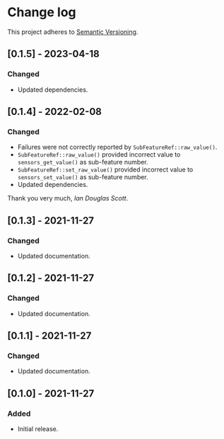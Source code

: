 # Change log

This project adheres to [Semantic Versioning](https://semver.org/spec/v2.0.0.html).

## [0.1.5] - 2023-04-18

### Changed

- Updated dependencies.

## [0.1.4] - 2022-02-08

### Changed

- Failures were not correctly reported by `SubFeatureRef::raw_value()`.
- `SubFeatureRef::raw_value()` provided incorrect value to `sensors_get_value()`
  as sub-feature number.
- `SubFeatureRef::set_raw_value()` provided incorrect value
  to `sensors_set_value()` as sub-feature number.
- Updated dependencies.

Thank you very much, *Ian Douglas Scott*.

## [0.1.3] - 2021-11-27

### Changed

- Updated documentation.

## [0.1.2] - 2021-11-27

### Changed

- Updated documentation.

## [0.1.1] - 2021-11-27

### Changed

- Updated documentation.

## [0.1.0] - 2021-11-27

### Added

- Initial release.
